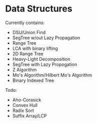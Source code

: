 # Data Structures

Currently contains:

* DSU/Union Find
* SegTree w/out Lazy Propagation
* Range Tree
* LCA with binary lifting
* 2D Range Tree
* Heavy-Light Decomposition
* SegTree with Lazy Propogation
* Z Algorithm
* Mo's Algorithm/Hilbert Mo's Algorithm
* Binary Indexed Tree

Todo:

* Aho-Corasick
* Convex Hull
* Radix Sort
* Suffix Array/LCP
